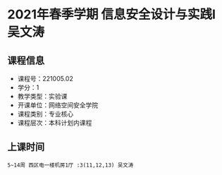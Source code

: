 # 2021年春季学期 信息安全设计与实践I 吴文涛






## 课程信息

- 课程号：221005.02
- 学分：1
- 教学类型：实验课
- 开课单位：网络空间安全学院
- 课程类别：专业核心
- 课程层次：本科计划内课程

## 上课时间

```
5~14周 西区电一楼机房1厅 :3(11,12,13) 吴文涛
```

